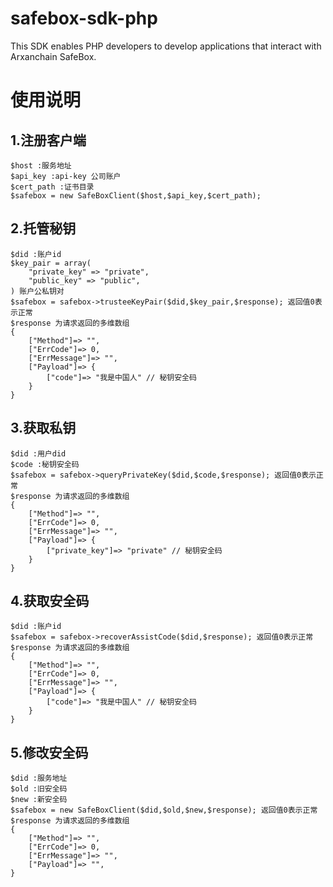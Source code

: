 # safebox-sdk-php
This SDK enables PHP developers to develop applications that interact with Arxanchain SafeBox.

# 使用说明

## 1.注册客户端
```code
$host :服务地址
$api_key :api-key 公司账户
$cert_path :证书目录
$safebox = new SafeBoxClient($host,$api_key,$cert_path);
```

## 2.托管秘钥
```code
$did :账户id
$key_pair = array(
    "private_key" => "private",
    "public_key" => "public",
) 账户公私钥对
$safebox = safebox->trusteeKeyPair($did,$key_pair,$response); 返回值0表示正常
$response 为请求返回的多维数组
{
    ["Method"]=> "",
    ["ErrCode"]=> 0, 
    ["ErrMessage"]=> "",
    ["Payload"]=> {
        ["code"]=> "我是中国人" // 秘钥安全码
    }
}
```

## 3.获取私钥
```code
$did :用户did 
$code :秘钥安全码
$safebox = safebox->queryPrivateKey($did,$code,$response); 返回值0表示正常
$response 为请求返回的多维数组
{
    ["Method"]=> "", 
    ["ErrCode"]=> 0,
    ["ErrMessage"]=> "", 
    ["Payload"]=> {
        ["private_key"]=> "private" // 秘钥安全码
    }   
}
```

## 4.获取安全码
```code
$did :账户id
$safebox = safebox->recoverAssistCode($did,$response); 返回值0表示正常
$response 为请求返回的多维数组
{
    ["Method"]=> "",
    ["ErrCode"]=> 0,
    ["ErrMessage"]=> "",
    ["Payload"]=> {
        ["code"]=> "我是中国人" // 秘钥安全码
    }
}
```

## 5.修改安全码
```code
$did :服务地址
$old :旧安全码
$new :新安全码
$safebox = new SafeBoxClient($did,$old,$new,$response); 返回值0表示正常
$response 为请求返回的多维数组
{
    ["Method"]=> "",
    ["ErrCode"]=> 0,
    ["ErrMessage"]=> "",
    ["Payload"]=> "",
}
```
